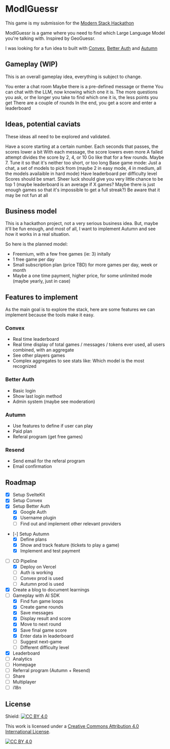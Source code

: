 # ModlGuessr

This game is my submission for the [Modern Stack Hackathon](https://www.convex.dev/hackathons/modernstack)

ModlGuessr is a game where you need to find which Large Language Model you're talking with. Inspired by GeoGuessr.

I was looking for a fun idea to built with [Convex](https://convex.dev/referral/AXELRO9828), [Better Auth](https://www.better-auth.com/) and [Autumn](https://useautumn.com/)

## Gameplay (WIP)

This is an overall gameplay idea, everything is subject to change.

You enter a chat room
Maybe there is a pre-defined message or theme
You can chat with the LLM, now knowing which one it is.
The more questions you ask, or the longer you take to find which one it is, the less points you get
There are a couple of rounds
In the end, you get a score and enter a leaderboard

## Ideas, potential caviats

These ideas all need to be explored and validated.

Have a score starting at a certain number. Each seconds that passes, the scores lower a bit
With each message, the score lowers even more
A failed attempt divides the score by 2, 4, or 10
Go like that for a few rounds. Maybe 7. Tune it so that it's neither too short, or too long
Base game mode: Just a chat, a set of models to pick from (maybe 2 in easy mode, 4 in medium, all the models availaible in hard mode)
Have leaderboard per difficulty level
Scores should be smart. Sheer luck should give you very little chance to be top 1 (maybe leaderboard is an average if X games? Maybe there is just enough games so that it's impossible to get a full streak?)
Be aware that it may be not fun at all

## Business model

This is a hackathon project, not a very serious business idea. But, maybe it'll be fun enough, and most of all, I want to implement Autumn and see how it works in a real situation.

So here is the planned model:

- Freemium, with a few free games (ie: 3) initally
- 1 free game per day
- Small subscription plan (price TBD) for more games per day, week or month
- Maybe a one time payment, higher price, for some unlimited mode (maybe yearly, just in case)

## Features to implement

As the main goal is to explore the stack, here are some features we can implement because the tools make it easy.

### Convex

- Real time leaderboard
- Real time display of total games / messages / tokens ever used, all users combined, with an aggregate
- See other players games
- Complex aggregates to see stats like: Which model is the most recognized

### Better Auth

- Basic login
- Show last login method
- Admin system (maybe see moderation)

### Autumn

- Use features to define if user can play
- Paid plan
- Referal program (get free games)

### Resend

- Send email for the referal program
- Email confirmation

## Roadmap

- [x] Setup SvelteKit
- [x] Setup Convex
- [x] Setup Better Auth
  - [x] Google Auth
  - [x] Username plugin
  - [ ] Find out and implement other relevant providers
- [-] Setup Autumn
  - [x] Define plans
  - [x] Show and track feature (tickets to play a game)
  - [x] Implement and test payment
- [ ] CD Pipeline
  - [x] Deploy on Vercel
  - [ ] Auth is working
  - [ ] Convex prod is used
  - [ ] Autumn prod is used
- [x] Create a blog to document learnings
- [ ] Gameplay with AI SDK
  - [x] Find fun game loops
  - [x] Create game rounds
  - [x] Save messages
  - [x] Display result and score
  - [x] Move to next round
  - [x] Save final game score
  - [x] Enter data in leaderboard
  - [ ] Suggest next-game
  - [ ] Different difficulty level
- [x] Leaderboard
- [ ] Analytics
- [ ] Homepage
- [ ] Referral program (Autumn + Resend)
- [ ] Share
- [ ] Multiplayer
- [ ] i18n

## License

Shield: [![CC BY 4.0][cc-by-shield]][cc-by]

This work is licensed under a
[Creative Commons Attribution 4.0 International License][cc-by].

[![CC BY 4.0][cc-by-image]][cc-by]

[cc-by]: http://creativecommons.org/licenses/by/4.0/
[cc-by-image]: https://i.creativecommons.org/l/by/4.0/88x31.png
[cc-by-shield]: https://img.shields.io/badge/License-CC%20BY%204.0-lightgrey.svg
